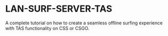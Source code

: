 # LAN-SURF-SERVER-TAS
A complete tutorial on how to create a seamless offline surfing experience with TAS functionality on CSS or CSGO.
